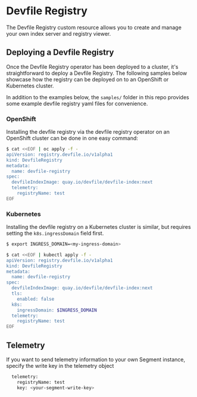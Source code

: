# Devfile Registry

The Devfile Registry custom resource allows you to create and manage your own index server and registry viewer.

## Deploying a Devfile Registry

Once the Devfile Registry operator has been deployed to a cluster, it's straightforward to deploy a Devfile Registry. The following samples below showcase how the registry can be deployed on to an OpenShift or Kubernetes cluster.

In addition to the examples below, the `samples/` folder in this repo provides some example devfile registry yaml files for convenience.


### OpenShift

Installing the devfile registry via the devfile registry operator on an OpenShift cluster can be done in one easy command:

```bash
$ cat <<EOF | oc apply -f -
apiVersion: registry.devfile.io/v1alpha1
kind: DevfileRegistry
metadata:
  name: devfile-registry
spec:
  devfileIndexImage: quay.io/devfile/devfile-index:next
  telemetry:
    registryName: test
EOF
```


### Kubernetes

Installing the devfile registry on a Kubernetes cluster is similar, but requires setting the `k8s.ingressDomain` field first.

```bash
$ export INGRESS_DOMAIN=<my-ingress-domain>

$ cat <<EOF | kubectl apply -f -
apiVersion: registry.devfile.io/v1alpha1
kind: DevfileRegistry
metadata:
  name: devfile-registry
spec:
  devfileIndexImage: quay.io/devfile/devfile-index:next
  tls:
    enabled: false
  k8s:
    ingressDomain: $INGRESS_DOMAIN
  telemetry:
    registryName: test
EOF
```

## Telemetry
If you want to send telemetry information to your own Segment instance, specify the write key in the telemetry object

```bash
  telemetry:
    registryName: test
    key: <your-segment-write-key>
```
